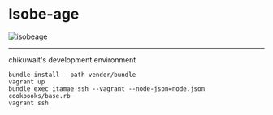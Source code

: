# Isobe-age
![isobeage](https://2.bp.blogspot.com/-mzU0vENiAxw/V0QndHK-zxI/AAAAAAAA65g/9PpG-9ftzUQasY9Bqw9gC2jWpKcGUEofQCLcB/s800/food_isobeage.png)   
*** 
chikuwait's development environment  

```
bundle install --path vendor/bundle
vagrant up
bundle exec itamae ssh --vagrant --node-json=node.json cookbooks/base.rb
vagrant ssh
```
